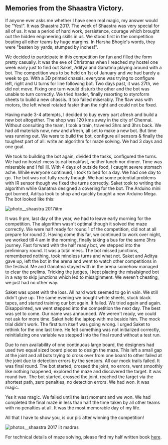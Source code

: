 ## Memories from the Shaastra Victory.

If anyone ever asks me whether I have seen real magic, my answer would be "Yes!". It was Shaastra 2017. The week of Shaastra was very special for all of us. It was a period of hard work, persistence, courage which brought out the hidden engineering skills in us. We stood first in the competition beating all other teams by huge margins. In Harsha Bhogle's words, they were "beaten by yards, stumped by inches!".

We decided to participate in this competition for fun and filled the form pretty casually. It was the eve of Christmas when I reached my hostel one week early just to find out Saket, Aditya and Ganatma playing around with a bot. The competition was to be held on 1st of January and we had barely a week to go. With a 3D printed chassis, everyone was trying to configure left, right and U turns for line following bot. Two days past, it was 27th, we did not move. Fixing one turn would disturb the other and the bot was unable to turn correctly. We tried harder, finally resorting to styroform sheets to build a new chassis. It too failed miserably. The flaw was with motors, the left wheel rotated faster than the right and could not be fixed.

Having made 3-4 attempts, I decided to buy every part afresh and build a new bot altogether. The shop was 120 kms away in the city of Chennai. Without consulting the team, I took a train, traveled 3hrs and 3hrs back. We had all materials now, new and afresh, all set to make a new bot. But time was running out. We were to build the bot, configure all sensors & finally the toughest part of all: write an algorithm for maze solving. We had 3 days and one goal.

We took to building the bot again, divided the tasks, configured the turns. We had no hostel-mess to eat breakfast, neither lunch nor dinner. Time was miserable and I fell ill. With 4 days of outside food, I caught severe stomach ache. While everyone continued, I took to bed for a day. We had one day to go. The bot was not fully ready though. We had some potential problems with IR sensor though we fixed the turns correctly. Saket took to writing the algorithm while Ganatma designed a covering for the bot. The Arduino mini got burned, Aditya took to shop and quickly bought a new Arduino Mega. The bot looked like this:

![photo__shaastra 2017iitm](https://user-images.githubusercontent.com/24961068/48666305-29882a00-eae5-11e8-92cc-c23e74b82d99.jpg)

It was 9 pm, last day of the year, we had to leave early morning for the competition. The algorithm wasn't optimal though it solved the maze correctly. We were half ready for round 1 of the competition, did not at all prepare for round 2. Having come this far, we continued to work over night, we worked till 4 am in the morning, finally taking a bus for the same 3hrs journey. Fast forward with the half ready bot, we stepped into the preliminary round. It was a total mess. The bot missed junctions, remembered nothing, took mindless turns and what not. Saket and Aditya gave up, left the bot in the arena and went to watch other competitions in the festival. Me and Ganatma stayed with in the arena somehow managed to clear the prelims. Tricking the judges, I kept placing the misalsigned bot in a way to skip junctions which led to misalginment. We weren't cheating, we just had no other way.

Saket was upset with the loss. All hard work seemed to go in vain. We still didn't give up. The same evening we bought white sheets, stuck black tapes, and started training our bot again. It failed. We tried again and again. Disappointed, we went stepped into the competition the next day. The best was yet to come. Our name was announced. We weren't ready, we could not ask for more time. Saket held the laptop with me beside him. The mock trial didn't work. The first turn itself was going wrong. I urged Saket to rethink for the one last time. He felt something was not initialized correctly, reinitializing one variable we stepped into the final round without a test run. 

Due to non availability of one continuous large board, the designers had used two equal sized board pieces to design the maze. This left a small gap at the joint and all bots trying to cross over from one board to other  failed at the joint due to detection errors by the sensors. All our mock trails failed. It was final round. The bot started, crossed the joint, no errors, went smoothly like nothing happened, explored the maze and discovered the target. It was round two. The bot started, crossed the joint, reached the target via the shortest path, zero penalties, no detection errors. We had won. It was magic.

Yes it was magic. We failed until the last moment and we won. We had completed the final maze in less than half the time taken by all other teams with no penalties at all. It was the most memorable day of my life.

All that I have to show you, is our pic after winning the competition!

![photos__shaastra 2017 iit madras](https://user-images.githubusercontent.com/24961068/48666329-5d634f80-eae5-11e8-8058-9eba02fb8cd5.jpg)

For technical details of maze solving, please find my half written book [here](maze-solving-robot.pdf).
